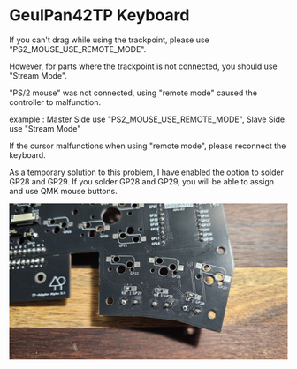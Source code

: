 # GeulPan42TP Keyboard

If you can't drag while using the trackpoint, please use "PS2_MOUSE_USE_REMOTE_MODE". 

However, for parts where the trackpoint is not connected, you should use "Stream Mode".

"PS/2 mouse" was not connected, using "remote mode" caused the controller to malfunction.

example : Master Side use "PS2_MOUSE_USE_REMOTE_MODE", Slave Side use "Stream Mode"

If the cursor malfunctions when using "remote mode", please reconnect the keyboard.

As a temporary solution to this problem, I have enabled the option to solder GP28 and GP29.
If you solder GP28 and GP29, you will be able to assign and use QMK mouse buttons.

![GeulPan42TP](../imgs/geulpan42tp_025.jpg)

